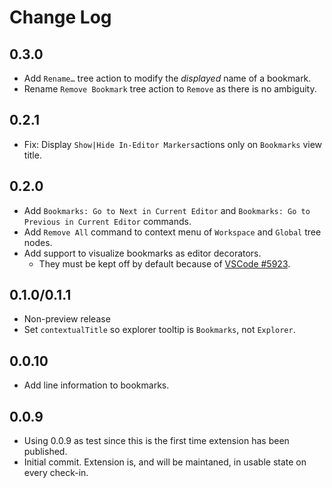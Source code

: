 # Change Log
## 0.3.0
- Add `Rename…` tree action to modify the _displayed_ name of a bookmark.
- Rename `Remove Bookmark` tree action to `Remove` as there is no ambiguity.
## 0.2.1
- Fix: Display `Show|Hide In-Editor Markers`actions only on `Bookmarks` view title. 
## 0.2.0
- Add `Bookmarks: Go to Next in Current Editor` and `Bookmarks: Go to Previous in Current Editor` commands.
- Add `Remove All` command to context menu of `Workspace` and `Global` tree nodes.
- Add support to visualize bookmarks as editor decorators.
  - They must be kept off by default because of [VSCode #5923](https://github.com/Microsoft/vscode/issues/5923).
## 0.1.0/0.1.1
- Non-preview release
- Set `contextualTitle` so explorer tooltip is `Bookmarks`, not `Explorer`. 
## 0.0.10
- Add line information to bookmarks.
## 0.0.9
- Using 0.0.9 as test since this is the first time extension has been published.
- Initial commit. Extension is, and will be maintaned, in usable state on every check-in.
  